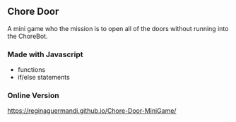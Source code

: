 ## Chore Door 

A mini game who the mission is to open all of the doors without running into the ChoreBot.

### Made with Javascript

+ functions
+ if/else statements

### Online Version

https://reginaguermandi.github.io/Chore-Door-MiniGame/
